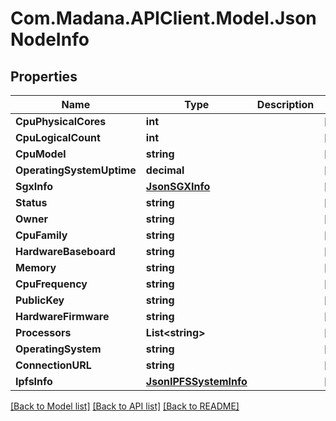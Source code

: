 
# Com.Madana.APIClient.Model.JsonNodeInfo

## Properties

Name | Type | Description | Notes
------------ | ------------- | ------------- | -------------
**CpuPhysicalCores** | **int** |  | [optional] 
**CpuLogicalCount** | **int** |  | [optional] 
**CpuModel** | **string** |  | [optional] 
**OperatingSystemUptime** | **decimal** |  | [optional] 
**SgxInfo** | [**JsonSGXInfo**](JsonSGXInfo.md) |  | [optional] 
**Status** | **string** |  | [optional] 
**Owner** | **string** |  | [optional] 
**CpuFamily** | **string** |  | [optional] 
**HardwareBaseboard** | **string** |  | [optional] 
**Memory** | **string** |  | [optional] 
**CpuFrequency** | **string** |  | [optional] 
**PublicKey** | **string** |  | [optional] 
**HardwareFirmware** | **string** |  | [optional] 
**Processors** | **List&lt;string&gt;** |  | [optional] 
**OperatingSystem** | **string** |  | [optional] 
**ConnectionURL** | **string** |  | [optional] 
**IpfsInfo** | [**JsonIPFSSystemInfo**](JsonIPFSSystemInfo.md) |  | [optional] 

[[Back to Model list]](../README.md#documentation-for-models)
[[Back to API list]](../README.md#documentation-for-api-endpoints)
[[Back to README]](../README.md)

